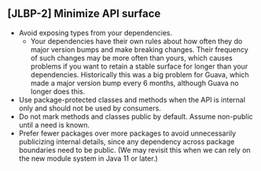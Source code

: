 [JLBP-2] Minimize API surface
-----------------------------

- Avoid exposing types from your dependencies.
  - Your dependencies have their own rules about how often
    they do major version bumps and make breaking changes.
    Their frequency of such changes may be more often than yours,
    which causes problems if you want to retain a stable surface for
    longer than your dependencies. Historically this was a
    big problem for Guava, which made a major version bump
    every 6 months, although Guava no longer does this.
- Use package-protected classes and methods when the API is internal
  only and should not be used by consumers.
- Do not mark methods and classes public by default.
  Assume non-public until a need is known.
- Prefer fewer packages over more packages to avoid
  unnecessarily publicizing internal details,
  since any dependency across package boundaries need to be
  public. (We may revisit this when we can rely on
  the new module system in Java 11 or later.) 

